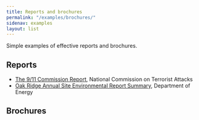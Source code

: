 ```yaml
---
title: Reports and brochures
permalink: "/examples/brochures/"
sidenav: examples
layout: list
---
```


Simple examples of effective reports and brochures.

## Reports

- [The 9/11 Commission Report](http://www.9-11commission.gov/report/911Report.pdf), National Commission on Terrorist Attacks
- [Oak Ridge Annual Site Environmental Report Summary](https://doeic.science.energy.gov/ASER/aser2015/2015ASER.pdf), Department of Energy

## Brochures
